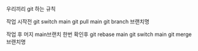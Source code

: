 우리끼리 git 하는 규칙

작업 시작전
git switch main
git pull main
git branch 브랜치명

작업 후 머지
main브랜치 한번 확인후
git rebase main
git switch main
git merge 브랜치명

